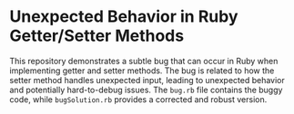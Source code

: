 # Unexpected Behavior in Ruby Getter/Setter Methods

This repository demonstrates a subtle bug that can occur in Ruby when implementing getter and setter methods. The bug is related to how the setter method handles unexpected input, leading to unexpected behavior and potentially hard-to-debug issues. 
The `bug.rb` file contains the buggy code, while `bugSolution.rb` provides a corrected and robust version.